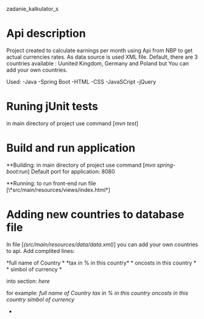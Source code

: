zadanie_kalkulator_s

# Api description

Project created to calculate earnings per month using Api from NBP to get actual currencies rates.
As data source is used XML file. Default, there are 3 countries available : Uunited Kingdom, Germany and Poland but You can add your own countries.

Used:
-Java
-Spring Boot
-HTML
-CSS
-JavaSCript
-jQuery


# Runing jUnit tests

in main directory of project use command [*mvn test*]


# Build and run application

**Building:
in main directory of project use command [*mvn spring-boot:run*]
Default port for application: 8080

**Running:
to run front-end run file [\\*src/main/resources/views/index.html\*]


# Adding new countries to database file
In file [*(src/main/resources/data/data.xml)*] you can add your own countries to api.
Add complited lines:

<countries id=" *shortcut of country name* ">
	<fullName> *full name of Country * </fullName>
	<taxPErcent> *tax in % in this country* </taxPercent>
	<oncost> * oncosts in this country * </oncost>
	<currency>* simbol of currency * </currency>
</country>

into section:
<countries>
	*here*
</countries>

for example:
<countries>
	<countries id=" *shortcut of country name* ">
		<fullName> *full name of Country* </fullName>
		<taxPercent> *tax in % in this country* </taxPercent>
		<oncost> *oncosts in this country* </oncost>
		<currency> *simbol of currency* </currency>
</country>
</countries>


-
